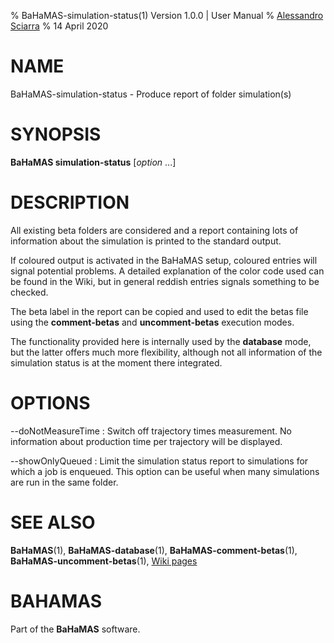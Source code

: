 % BaHaMAS-simulation-status(1) Version 1.0.0 | User Manual
% [Alessandro Sciarra](sciarra@itp.uni-frankfurt.de)
% 14 April 2020

# NAME

BaHaMAS-simulation-status - Produce report of folder simulation(s)

# SYNOPSIS

**BaHaMAS simulation-status** [*option* ...]

# DESCRIPTION

All existing beta folders are considered and a report containing lots of information about the simulation is printed to the standard output.

If coloured output is activated in the BaHaMAS setup, coloured entries will signal potential problems.
A detailed explanation of the color code used can be found in the Wiki, but in general reddish entries signals something to be checked.

The beta label in the report can be copied and used to edit the betas file using the **comment-betas** and **uncomment-betas** execution modes.

The functionality provided here is internally used by the **database** mode, but the latter offers much more flexibility, although not all information of the simulation status is at the moment there integrated.

# OPTIONS

\--doNotMeasureTime
:   Switch off trajectory times measurement.
    No information about production time per trajectory will be displayed.

\--showOnlyQueued
:   Limit the simulation status report to simulations for which a job is enqueued.
    This option can be useful when many simulations are run in the same folder.

# SEE ALSO

**BaHaMAS**(1), **BaHaMAS-database**(1), **BaHaMAS-comment-betas**(1), **BaHaMAS-uncomment-betas**(1), [Wiki pages](https://gitlab.itp.uni-frankfurt.de/lattice-qcd/ag-philipsen/BaHaMAS/-/wikis/home)

# BAHAMAS

Part of the **BaHaMAS** software.
